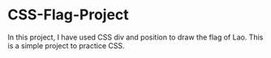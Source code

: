 # CSS-Flag-Project
In this project, I have used CSS div and position to draw the flag of Lao. This is a simple project to practice CSS.
